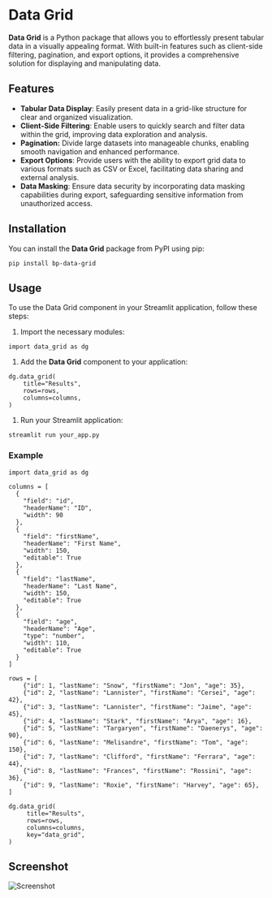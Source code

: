 # Data Grid

**Data Grid** is a Python package that allows you to effortlessly present tabular data in a visually appealing format. With built-in features such as client-side filtering, pagination, and export options, it provides a comprehensive solution for displaying and manipulating data.

## Features

- **Tabular Data Display**: Easily present data in a grid-like structure for clear and organized visualization.
- **Client-Side Filtering**: Enable users to quickly search and filter data within the grid, improving data exploration and analysis.
- **Pagination:** Divide large datasets into manageable chunks, enabling smooth navigation and enhanced performance.
- **Export Options**: Provide users with the ability to export grid data to various formats such as CSV or Excel, facilitating data sharing and external analysis.
- **Data Masking**: Ensure data security by incorporating data masking capabilities during export, safeguarding sensitive information from unauthorized access.

## Installation

You can install the **Data Grid** package from PyPI using pip:

```shell
pip install bp-data-grid
```

## Usage

To use the Data Grid component in your Streamlit application, follow these steps:

1. Import the necessary modules:

```shell
import data_grid as dg
```

1. Add the **Data Grid** component to your application:

```shell
dg.data_grid(
    title="Results",
    rows=rows,
    columns=columns,
)
```

1. Run your Streamlit application:

```shell
streamlit run your_app.py
```

### Example

```shell
import data_grid as dg

columns = [
  {
    "field": "id",
    "headerName": "ID",
    "width": 90
  },
  {
    "field": "firstName",
    "headerName": "First Name",
    "width": 150,
    "editable": True
  },
  {
    "field": "lastName",
    "headerName": "Last Name",
    "width": 150,
    "editable": True
  },
  {
    "field": "age",
    "headerName": "Age",
    "type": "number",
    "width": 110,
    "editable": True
  }
]

rows = [
    {"id": 1, "lastName": "Snow", "firstName": "Jon", "age": 35},
    {"id": 2, "lastName": "Lannister", "firstName": "Cersei", "age": 42},
    {"id": 3, "lastName": "Lannister", "firstName": "Jaime", "age": 45},
    {"id": 4, "lastName": "Stark", "firstName": "Arya", "age": 16},
    {"id": 5, "lastName": "Targaryen", "firstName": "Daenerys", "age": 90},
    {"id": 6, "lastName": "Melisandre", "firstName": "Tom", "age": 150},
    {"id": 7, "lastName": "Clifford", "firstName": "Ferrara", "age": 44},
    {"id": 8, "lastName": "Frances", "firstName": "Rossini", "age": 36},
    {"id": 9, "lastName": "Roxie", "firstName": "Harvey", "age": 65},
]

dg.data_grid(
     title="Results",
     rows=rows,
     columns=columns,
     key="data_grid",
)

```

## Screenshot

![Screenshot](https://i.ibb.co/NsfwfY6/eintrag-Streamlit.png "Screen Shot")
